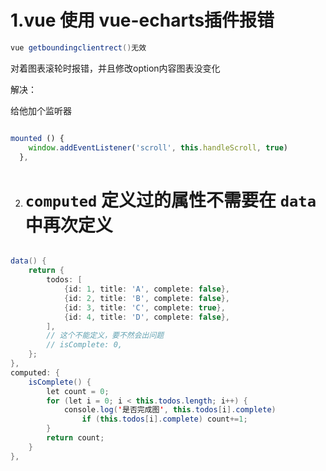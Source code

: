 # 1.vue 使用 vue-echarts插件报错

```java
vue getboundingclientrect()无效
```

对着图表滚轮时报错，并且修改option内容图表没变化

解决：

给他加个监听器

```js

mounted () {
    window.addEventListener('scroll', this.handleScroll, true)
  },
```



2. # `computed` 定义过的属性不需要在 `data` 中再次定义



```java

data() {
    return {
        todos: [
            {id: 1, title: 'A', complete: false},
            {id: 2, title: 'B', complete: false},
            {id: 3, title: 'C', complete: true},
            {id: 4, title: 'D', complete: false},
        ],
        // 这个不能定义，要不然会出问题
        // isComplete: 0,
    };
},
computed: {
    isComplete() {
        let count = 0;
        for (let i = 0; i < this.todos.length; i++) {
            console.log('是否完成图', this.todos[i].complete)
                if (this.todos[i].complete) count+=1;
        }
        return count;
    }
},

```

